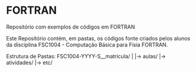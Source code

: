 FORTRAN
=========

Repositório com exemplos de códigos em FORTRAN

Este Repositório contém, em pastas, os códigos fonte criados pelos alunos
da disciplina FSC1004 - Computação Básica para Físia FORTRAN.

Estrutura de Pastas:
FSC1004-YYYY-S__matricula/
            |
            |-> aulas/
            |-> atividades/
            |-> etc/
